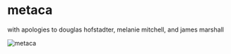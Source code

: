 metaca
======

with apologies to douglas hofstadter, melanie mitchell, and james marshall

![metaca](http://metameso.org/~joe/timesCA.png "MetaCA")
